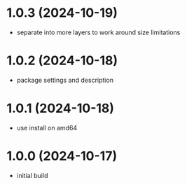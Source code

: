 # 1.0.3 (2024-10-19)

* separate into more layers to work around size limitations

# 1.0.2 (2024-10-18)

* package settings and description

# 1.0.1 (2024-10-18)

* use install on amd64

# 1.0.0 (2024-10-17)

* initial build

